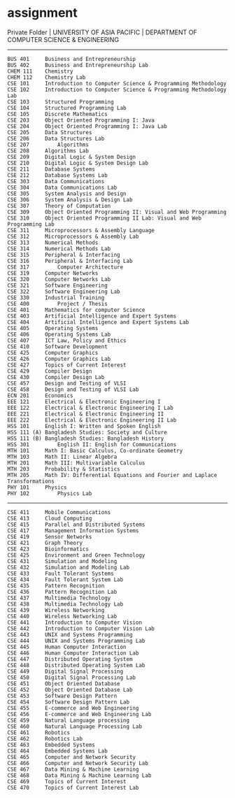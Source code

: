 # assignment
Private Folder | UNIVERSITY OF ASIA PACIFIC | DEPARTMENT OF COMPUTER SCIENCE &amp; ENGINEERING

---

    BUS 401 	Business and Entrepreneurship
    BUS 402 	Business and Entrepreneurship Lab
    CHEM 111 	Chemistry
    CHEM 112 	Chemistry Lab
    CSE 101 	Introduction to Computer Science & Programming Methodology	
    CSE 102 	Introduction to Computer Science & Programming Methodology Lab
    CSE 103 	Structured Programming
    CSE 104 	Structured Programming Lab
    CSE 105 	Discrete Mathematics
    CSE 203 	Object Oriented Programming I: Java
    CSE 204 	Object Oriented Programming I: Java Lab
    CSE 205 	Data Structures
    CSE 206 	Data Structures Lab
    CSE 207	        Algorithms
    CSE 208 	Algorithms Lab
    CSE 209 	Digital Logic & System Design
    CSE 210 	Digital Logic & System Design Lab
    CSE 211 	Database Systems
    CSE 212 	Database Systems Lab
    CSE 303 	Data Communications
    CSE 304 	Data Communications Lab
    CSE 305 	System Analysis and Design
    CSE 306 	System Analysis & Design Lab
    CSE 307 	Theory of Computation
    CSE 309 	Object Oriented Programming II: Visual and Web Programming
    CSE 310 	Object Oriented Programming II Lab: Visual and Web Programming Lab
    CSE 311 	Microprocessors & Assembly Language
    CSE 312 	Microprocessors & Assembly Lab
    CSE 313 	Numerical Methods
    CSE 314 	Numerical Methods Lab
    CSE 315 	Peripheral & Interfacing	
    CSE 316 	Peripheral & Interfacing Lab
    CSE 317	        Computer Architecture
    CSE 319 	Computer Networks
    CSE 320 	Computer Networks Lab
    CSE 321 	Software Engineering
    CSE 322 	Software Engineering Lab
    CSE 330 	Industrial Training
    CSE 400	        Project / Thesis
    CSE 401 	Mathematics for computer Science
    CSE 403 	Artificial Intelligence and Expert Systems
    CSE 404 	Artificial Intelligence and Expert Systems Lab
    CSE 405 	Operating Systems
    CSE 406 	Operating Systems Lab
    CSE 407 	ICT Law, Policy and Ethics
    CSE 410 	Software Development
    CSE 425 	Computer Graphics
    CSE 426 	Computer Graphics Lab
    CSE 427 	Topics of Current Interest
    CSE 429 	Compiler Design
    CSE 430 	Compiler Design Lab
    CSE 457 	Design and Testing of VLSI
    CSE 458 	Design and Testing of VLSI Lab
    ECN 201 	Economics
    EEE 121 	Electrical & Electronic Engineering I
    EEE 122 	Electrical & Electronic Engineering I Lab
    EEE 221 	Electrical & Electronic Engineering II
    EEE 222 	Electrical & Electronic Engineering II Lab
    HSS 101 	English I: Written and Spoken English
    HSS 111 (A)	Bangladesh Studies: Society and Culture
    HSS 111 (B)	Bangladesh Studies: Bangladesh History
    HSS 301	        English II: English for Communications
    MTH 101 	Math I: Basic Calculus, Co-ordinate Geometry
    MTH 103 	Math II: Linear Algebra
    MTH 201 	Math III: Multivariable Calculus
    MTH 203 	Probability & Statistics
    MTH 205 	Math IV: Differential Equations and Fourier and Laplace Transformations
    PHY 101 	Physics
    PHY 102	        Physics Lab
---

    CSE 411		Mobile Communications
    CSE 413		Cloud Computing
    CSE 415		Parallel and Distributed Systems
    CSE 417		Management Information Systems
    CSE 419		Sensor Networks
    CSE 421		Graph Theory
    CSE 423		Bioinformatics
    CSE 425		Environment and Green Technology
    CSE 431		Simulation and Modeling
    CSE 432		Simulation and Modeling Lab
    CSE 433		Fault Tolerant Systems
    CSE 434		Fault Tolerant System Lab
    CSE 435		Pattern Recognition
    CSE 436		Pattern Recognition Lab
    CSE 437		Multimedia Technology
    CSE 438		Multimedia Technology Lab
    CSE 439		Wireless Networking
    CSE 440		Wireless Networking Lab
    CSE 441		Introduction to Computer Vision
    CSE 442		Introduction to Computer Vision Lab
    CSE 443		UNIX and Systems Programming
    CSE 444		UNIX and Systems Programming Lab
    CSE 445		Human Computer Interaction
    CSE 446		Human Computer Interaction Lab
    CSE 447		Distributed Operating System
    CSE 448		Distributed Operating System Lab
    CSE 449		Digital Signal Processing
    CSE 450		Digital Signal Processing Lab
    CSE 451		Object Oriented Database
    CSE 452		Object Oriented Database Lab
    CSE 453		Software Design Pattern
    CSE 454		Software Design Pattern Lab
    CSE 455		E-commerce and Web Engineering
    CSE 456		E-commerce and Web Engineering Lab
    CSE 459		Natural Language processing
    CSE 460		Natural Language Processing Lab
    CSE 461		Robotics
    CSE 462		Robotics Lab
    CSE 463		Embedded Systems
    CSE 464		Embedded Systems Lab
    CSE 465		Computer and Network Security
    CSE 466		Computer and Network Security Lab
    CSE 467		Data Mining & Machine Learning
    CSE 468		Data Mining & Machine Learning Lab
    CSE 469		Topics of Current Interest
    CSE 470		Topics of Current Interest Lab

